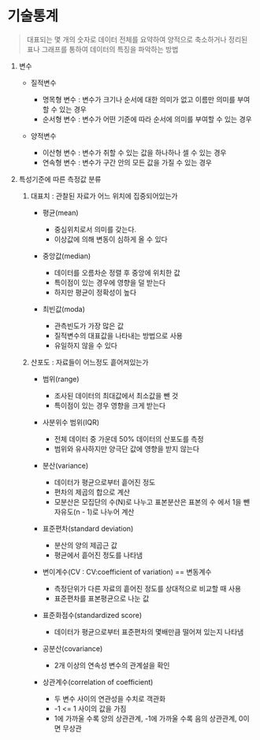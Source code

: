 # 기술통계

> 대표되는 몇 개의 숫자로 데이터 전체를 요약하여 양적으로 축소하거나 정리된 표나 그래프를 통하여 데이터의 특징을 파악하는 방법

1. 변수

   - 질적변수
      - 명목형 변수 : 변수가 크기나 순서에 대한 의미가 없고 이름만 의미를 부여할  수 있는 경우
      - 순서형 변수 : 변수가 어떤 기준에 따라 순서에 의미를 부여할 수 있는 경우

   - 양적변수
      - 이산형 변수 : 변수가 취할 수 있는 값을 하나하나 셀 수 있는 경우 
      - 연속형 변수 : 변수가 구간 안의 모든 값을 가질 수 있는 경우 


2. 특성기준에 따른 측정값 분류

   1. 대표치 : 관찰된 자료가 어느 위치에 집중되어있는가
      - 평균(mean)
         - 중심위치로서 의미를 갖는다.
         - 이상값에 의해 변동이 심하게 올 수 있다

      - 중앙값(median)
         - 데이터를 오름차순 정렬 후 중앙에 위치한 값
         - 특이점이 있는 경우에 영향을 덜 받는다
         - 하지만 평균이 정확성이 높다

      - 최빈값(moda)
         - 관측빈도가 가장 많은 값
         - 질적변수의 대표값을 나타내는 방법으로 사용
         - 유일하지 않을 수 있다


   2. 산포도 : 자료들이 어느정도 흩어져있는가
      - 범위(range)
         - 조사된 데이터의 최대값에서 최소값을 뺀 것
         - 특이점이 있는 경우 영향을 크게 받는다

      - 사분위수 범위(IQR)
         - 전체 데이터 중 가운데 50% 데이터의 산포도를 측정
         - 범위와 유사하지만 양극단 값에 영향을 받지 않는다

      - 분산(variance)
         - 데이터가 평균으로부터 흩어진 정도
         - 편차의 제곱의 합으로 계산
         - 모분산은 모집단의 수(N)로 나누고 표본분산은 표본의 수 에서 1을 뺀 자유도(n - 1)로 나누어 계산

      - 표준편차(standard deviation)
         - 분산의 양의 제곱근 값
         - 평균에서 흩어진 정도를 나타냄

      - 변이계수(CV : CV:coefficient of variation) == 변동계수
         - 측정단위가 다른 자료의 흩어진 정도를 상대적으로 비교할 때 사용
         - 표준편차를 표본평균으로 나눈 값

      - 표준화점수(standardized score)
         - 데이터가 평균으로부터 표준편차의 몇배만큼 떨어져 있는지 나타냄

      - 공분산(covariance)
         - 2개 이상의 연속성 변수의 관계설을 확인

      - 상관계수(correlation of coefficient)
         - 두 변수 사이의 연관성을 수치로 객관화
         - -1 <= 1 사이의 값을 가짐
         - 1에 가까울 수록 양의 상관관계, -1에 가까울 수록 음의 상관관계, 0이면 무상관
        